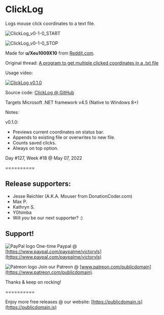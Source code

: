 # ClickLog

Logs mouse click coordinates to a text file.

![ClickLog_v0-1-0_START](https://user-images.githubusercontent.com/54631779/167268360-65319e1b-212b-492d-b9a7-84fc56bbc91f.png)

![ClickLog_v0-1-0_STOP](https://user-images.githubusercontent.com/54631779/167268365-02fee4d3-e0e7-4f22-be09-6e0ecc90ea90.png)

Made for **u/Xeu1009X10** from [Reddit.com](https://www.reddit.com).

Original thread: [A program to get multiple clicked coordinates in a .txt file](https://www.reddit.com/r/software/comments/uh0moz/a_program_to_get_multiple_clicked_coordinates_in/)

Usage video:

[![ClickLog v0.1.0](http://img.youtube.com/vi/hZ_cl5ARkQM/0.jpg)](https://www.youtube.com/watch?v=hZ_cl5ARkQM "ClickLog v0.1.0")

Source code: [ClickLog @ GitHub](https://github.com/publicdomain/clicklog)

Targets Microsoft .NET framework v4.5 (Native to Windows 8+)

Notes:

v0.1.0:
- Previews current coordinates on status bar.
- Appends to existing file or overwrites to new file.
- Counts saved clicks.
- Always on top option.

Day #127, Week #18 @ May 07, 2022

==========

## Release supporters:

* Jesse Reichler (A.K.A. Mouser from DonationCoder.com)
* Max P.
* Kathryn S.
* Y0himba
* Will *you* be our next supporter? :)

## Support!

![PayPal logo](https://i.imgur.com/CSaPEFY.png) One-time Paypal @ [https://www.paypal.com/paypalme/victorvls](https://www.paypal.com/paypalme/victorvls)

![Patreon logo](https://i.imgur.com/LKBj3ih.png) Join our Patreon @ [www.patreon.com/publicdomain](https://www.patreon.com/publicdomain).

Thanks & keep on rocking!

==========

Enjoy more free releases @ our website: [https://publicdomain.is](https://publicdomain.is)
